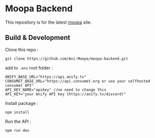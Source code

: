 # Moopa Backend

This repository is for the latest [moopa](https://moopa.live) site.

## Build & Development

Clone this repo :

```
git clone https://github.com/Ani-Moopa/moopa-backend.git
```

add to `.env` root folder :

```
ANIFY_BASE_URL="https://api.anify.tv"
CONSUMET_BASE_URL="https://api.consumet.org or use your selfhosted consumet API"
API_KEY_NAME="apikey" //no need to change this
API_KEY="your Anify API key (https://anify.tv/discord)"
```

Install package :

```
npm install
```

Run the API :

```
npm run dev
```
